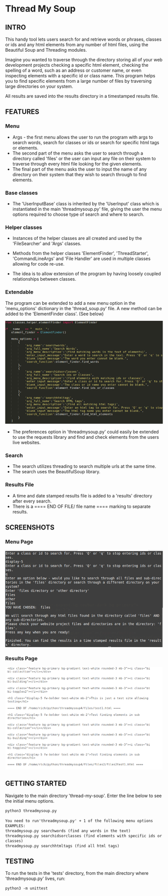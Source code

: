 # Thread My Soup

## INTRO
This handy tool lets users search for and retrieve words or phrases, classes or ids and any html elements from any number of html files, using the Beautiful Soup and Threading modules.

Imagine you wanted to traverse through the directory storing all of your web development projects checking a specific html element, checking the spelling of a word, such as an address or customer name, or even inspecting elements with a specific id or class name. This program helps you to find specific elements from a large number of files by traversing large directories on your system.

All results are saved into the results directory in a timestamped results file.

## FEATURES
### Menu
- Args - the first menu allows the user to run the program with args to search words, search for classes or ids or search for specific html tags or elements.
- The second part of the menu asks the user to search through a directory called 'files' or the user can input any file on their system to traverse through every html file looking for the given elements.
- The final part of the menu asks the user to input the name of any directory on their system that they wish to search through to find elements. 

### Base classes 
- The 'UserInputBase' class is inherited by the 'UserInput' class which is instantiated in the main 'threadmysoup.py' file, giving the user the menu options required to choose type of search and where to search.

### Helper classes
- Instances of the helper classes are all created and used by the 'FileSearcher' and 'Args' classes.
- Methods from the helper classes 'ElementFinder', 'ThreadStarter', 'CommandLineArgs' and 'File Handler' are used in multiple classes allowing for code re-use.

- The idea is to allow extension of the program by having loosely coupled relationships between classes.

### Extendable
The program can be extended to add a new menu option in the 'menu_options' dictionary in the 'thread_soup.py' file.
A new method can be added to the 'ElementFinder class'. (See below)

![mainmenupage](https://github.com/richardgourley/thread-my-soup/blob/main/screenshots/threadmysoupmainmenu.png)

- The preferences option in 'threadmysoup.py' could easily be extended to use the requests library and find and check elements from the users live websites.

### Search
- The search utilizes threading to search multiple urls at the same time.
- The search uses the BeautifulSoup library.

### Results File
- A time and date stamped results file is added to a 'results' directory after every search.
- There is a ==== END OF FILE/ file name ==== marking to separate results.

## SCREENSHOTS

### Menu Page

![menupage](https://github.com/richardgourley/thread-my-soup/blob/main/screenshots/threadmysoupmenu.png)

### Results Page

![resultspage](https://github.com/richardgourley/thread-my-soup/blob/main/screenshots/threadmysoupresults.png)

## GETTING STARTED
Navigate to the main directory 'thread-my-soup'. Enter the line below to see the initial menu options.

```
python3 threadmysoup.py 

You need to run'threadmysoup.py' + 1 of the following menu options
EXAMPLES:
threadmysoup.py searchwords (find any words in the text)
threadmysoup.py searchidsorclasses (find elements with specific ids or classes)
threadmysoup.py searchhtmltags (find all html tags)

```

## TESTING
To run the tests in the 'tests' directory, from the main directory where 'threadmysoup.py' lives, run:
```
python3 -m unittest
```


